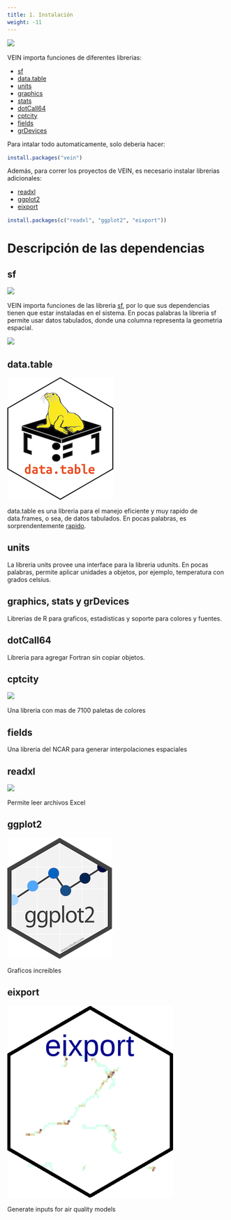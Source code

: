 ```yaml
---
title: 1. Instalación
weight: -11
---
```


![](https://raw.githubusercontent.com/atmoschem/vein/master/man/figures/logo.png)

VEIN importa funciones de diferentes librerias:

- [sf](https://www.github.com/r-spatial/sf)
- [data.table](https://www.github.com/rdatatable/data.table)
- [units](https://github.com/r-quantities/units/)
- [graphics](https://stat.ethz.ch/R-manual/R-devel/library/graphics/html/00Index.html)
- [stats](https://stat.ethz.ch/R-manual/R-devel/library/stats/html/00Index.html)
- [dotCall64](https://git.math.uzh.ch/reinhard.furrer/dotCall64)
- [cptcity](https://github.com/ibarraespinosa/cptcity)
- [fields](https://github.com/NCAR/Fields)
- [grDevices](https://stat.ethz.ch/R-manual/R-devel/library/grDevices/html/00Index.html)

Para intalar todo automaticamente, solo deberia hacer:

```r
install.packages("vein")
```
Además, para correr los proyectos de VEIN, es necesario instalar librerias adicionales:

- [readxl](https://readxl.tidyverse.org/)
- [ggplot2](https://ggplot2.tidyverse.org/)
- [eixport](https://atmoschem.github.io/eixport)

```r
install.packages(c("readxl", "ggplot2", "eixport"))
```

# Descripción de las dependencias

## sf 
![](https://user-images.githubusercontent.com/520851/34887433-ce1d130e-f7c6-11e7-83fc-d60ad4fae6bd.gif)


VEIN importa funciones de las libreria [sf](https://www.github.com/r-spatial/sf), por lo 
que sus dependencias tienen que estar instaladas en el sistema. En pocas palabras la 
libreria sf permite usar datos tabulados, donde una columna representa la geometria 
espacial. 

![](https://user-images.githubusercontent.com/520851/50280460-e35c1880-044c-11e9-9ed7-cc46754e49db.jpg)


## data.table 
![](https://raw.githubusercontent.com/Rdatatable/data.table/master/.graphics/logo.png)

data.table es una libreria para el manejo eficiente y muy rapido de data.frames, o sea, 
de datos tabulados. En pocas palabras, es sorprendentemente [rapido](https://h2oai.github.io/db-benchmark/).

## units

La libreria units provee una interface para la libreria udunits. En pocas palabras, permite 
aplicar unidades a objetos, por ejemplo, temperatura con grados celsius.

## graphics, stats y grDevices

Librerias de R para graficos, estadisticas y soporte para colores y fuentes.

## dotCall64

Libreria para agregar Fortran sin copiar objetos.

## cptcity 
![](https://i.imgur.com/X0fbrKm.gif)

Una libreria con mas de 7100 paletas de colores


## fields

Una libreria del NCAR para generar interpolaciones espaciales

## readxl

![](https://github.com/tidyverse/readxl/raw/master/man/figures/logo.png)

Permite leer archivos Excel

## ggplot2

![](https://github.com/tidyverse/ggplot2/raw/master/man/figures/logo.png)

Graficos increibles

## eixport

![](https://github.com/atmoschem/eixport/raw/master/man/figures/logo.gif)

Generate inputs for air quality models
